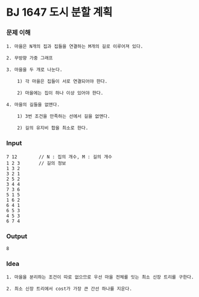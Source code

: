 # BJ 1647 도시 분할 계획

### 문제 이해
```
1. 마을은 N개의 집과 집들을 연결하는 M개의 길로 이루어져 있다.

2. 무방향 가중 그래프

3. 마을을 두 개로 나눈다.

    1) 각 마을은 집들이 서로 연결되어야 한다.

    2) 마을에는 집이 하나 이상 있어야 한다.

4. 마을의 길들을 없앤다.

    1) 3번 조건을 만족하는 선에서 길을 없앤다.

    2) 길의 유지비 합을 최소로 한다.
```

### Input
```
7 12        // N : 집의 개수, M : 길의 개수
1 2 3       // 길의 정보
1 3 2
3 2 1
2 5 2
3 4 4
7 3 6
5 1 5
1 6 2
6 4 1
6 5 3
4 5 3
6 7 4
```

### Output
```
8
```

### Idea
```
1. 마을을 분리하는 조건이 따로 없으므로 우선 마을 전체를 잇는 최소 신장 트리를 구한다.

2. 최소 신장 트리에서 cost가 가장 큰 간선 하나를 지운다.
```